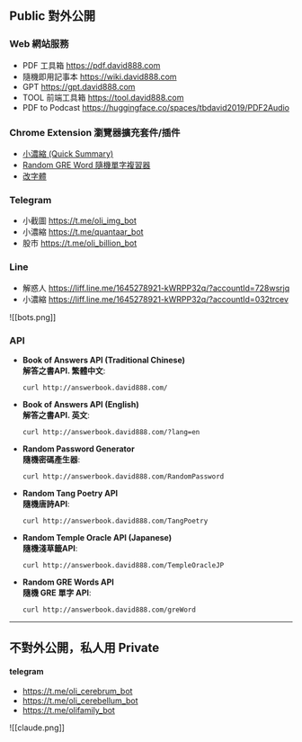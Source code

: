 
## Public 對外公開

### Web 網站服務
- PDF 工具箱 https://pdf.david888.com
- 隨機即用記事本 https://wiki.david888.com
- GPT https://gpt.david888.com
- TOOL 前端工具箱 https://tool.david888.com
- PDF to Podcast https://huggingface.co/spaces/tbdavid2019/PDF2Audio

### Chrome Extension  瀏覽器擴充套件/插件
- [小濃縮 (Quick Summary)](https://chromewebstore.google.com/detail/%E5%B0%8F%E6%BF%83%E7%B8%AE-quick-summary/ilgegilcecmgnomacgjiklmhfgioekof?authuser=0&hl=zh-TW )
- [Random GRE Word 隨機單字複習器](https://chromewebstore.google.com/detail/random-gre-word-%E9%9A%A8%E6%A9%9F%E5%96%AE%E5%AD%97%E8%A4%87%E7%BF%92%E5%99%A8/mpbkdjjihhjjhmlnchkbpgfclhhdblap?hl=zh-TW&utm_source=ext_sidebar )
- [改字體](https://chromewebstore.google.com/detail/%E6%94%B9%E5%AD%97%E9%AB%94-font-changer/ilmdkfomedcdolkiiagifgmgohahlmoi?authuser=0&hl=zh-TW)

### Telegram 
- 小截圖 https://t.me/oli_img_bot
- 小濃縮 https://t.me/quantaar_bot
- 股市 https://t.me/oli_billion_bot

### Line 
- 解惑人 https://liff.line.me/1645278921-kWRPP32q/?accountId=728wsrjq
- 小濃縮 https://liff.line.me/1645278921-kWRPP32q/?accountId=032trcev

![[bots.png]]
### API
- **Book of Answers API (Traditional Chinese)**  
    **解答之書API. 繁體中文**:

    ```shell
    curl http://answerbook.david888.com/
    ```
    
- **Book of Answers API (English)**  
    **解答之書API. 英文**:
    
    ```shell
    curl http://answerbook.david888.com/?lang=en
    ```
    
- **Random Password Generator**  
    **隨機密碼產生器**:
    
    ```shell
    curl http://answerbook.david888.com/RandomPassword
    ```
    
- **Random Tang Poetry API**  
    **隨機唐詩API**:
    
    ```shell
    curl http://answerbook.david888.com/TangPoetry
    ```
    
- **Random Temple Oracle API (Japanese)**  
    **隨機淺草籤API**:
    
    ```shell
    curl http://answerbook.david888.com/TempleOracleJP
    ```
    
- **Random GRE Words API**  
    **隨機 GRE 單字 API**:
    
    ```shell
    curl http://answerbook.david888.com/greWord
    ```



---
## 不對外公開，私人用 Private
#### telegram 

- https://t.me/oli_cerebrum_bot
- https://t.me/oli_cerebellum_bot
- https://t.me/olifamily_bot

![[claude.png]]